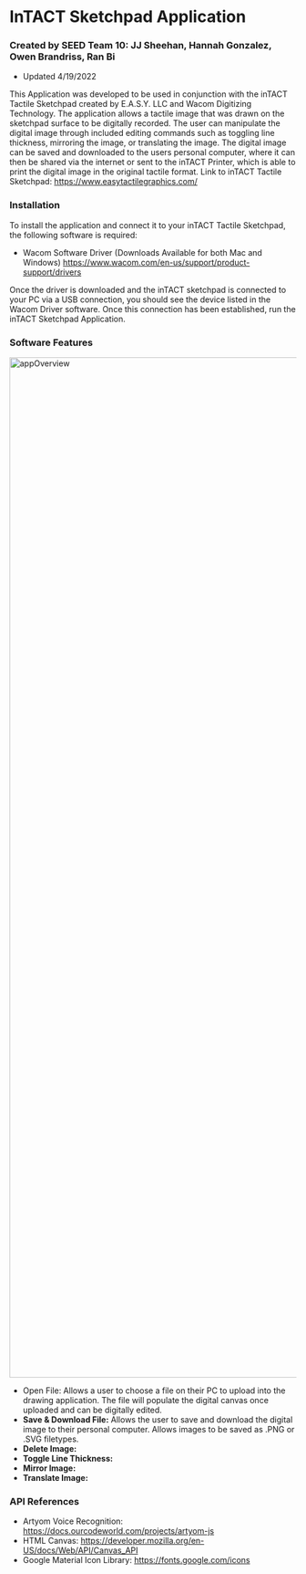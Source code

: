 # InTACT Sketchpad Application
### Created by SEED Team 10: JJ Sheehan, Hannah Gonzalez, Owen Brandriss, Ran Bi
- Updated 4/19/2022

This Application was developed to be used in conjunction with the inTACT Tactile Sketchpad created by E.A.S.Y. LLC and Wacom Digitizing Technology. The application allows a tactile image that was drawn on the sketchpad surface to be digitally recorded. The user can manipulate the digital image through included editing commands such as toggling line thickness, mirroring the image, or translating the image. The digital image can be saved and downloaded to the users personal computer, where it can then be shared via the internet or sent to the inTACT Printer, which is able to print the digital image in the original tactile format. Link to inTACT Tactile Sketchpad: https://www.easytactilegraphics.com/

### Installation
To install the application and connect it to your inTACT Tactile Sketchpad, the following software is required:
- Wacom Software Driver (Downloads Available for both Mac and Windows) https://www.wacom.com/en-us/support/product-support/drivers

Once the driver is downloaded and the inTACT sketchpad is connected to your PC via a USB connection, you should see the device listed in the Wacom Driver software. Once this connection has been established, run the inTACT Sketchpad Application. 

### Software Features
<img width="1788" alt="appOverview" src="https://user-images.githubusercontent.com/73210026/164055537-de956810-5af1-4f5b-af24-01ec23dc088f.png">

- Open File: Allows a user to choose a file on their PC to upload into the drawing application. The file will populate the digital canvas once uploaded and can be digitally edited.
- **Save & Download File:** Allows the user to save and download the digital image to their personal computer. Allows images to be saved as .PNG or .SVG filetypes.
- **Delete Image:** 
- **Toggle Line Thickness:** 
- **Mirror Image:**
- **Translate Image:**

### API References
- Artyom Voice Recognition: https://docs.ourcodeworld.com/projects/artyom-js
- HTML Canvas: https://developer.mozilla.org/en-US/docs/Web/API/Canvas_API
- Google Material Icon Library: https://fonts.google.com/icons
